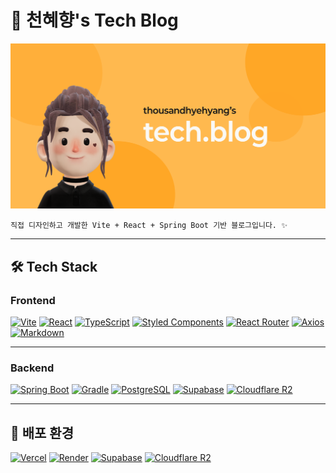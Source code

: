 # 🍊 천혜향's Tech Blog

![cover](https://github.com/1000hyehyang/thousandhyehyang-blog/blob/main/public/og-image.png?raw=true)

```
직접 디자인하고 개발한 Vite + React + Spring Boot 기반 블로그입니다. ✨
```

---

## 🛠️ Tech Stack

### Frontend  
[![Vite](https://img.shields.io/badge/Vite-646CFF?style=for-the-badge&logo=vite&logoColor=white)](https://vitejs.dev/)
[![React](https://img.shields.io/badge/React-20232A?style=for-the-badge&logo=react&logoColor=61DAFB)](https://react.dev/)
[![TypeScript](https://img.shields.io/badge/TypeScript-3178C6?style=for-the-badge&logo=typescript&logoColor=white)](https://www.typescriptlang.org/)
[![Styled Components](https://img.shields.io/badge/styled--components-DB7093?style=for-the-badge&logo=styled-components&logoColor=white)](https://styled-components.com/)
[![React Router](https://img.shields.io/badge/React--Router-CA4245?style=for-the-badge&logo=react-router&logoColor=white)](https://reactrouter.com/)
[![Axios](https://img.shields.io/badge/Axios-5A29E4?style=for-the-badge&logo=axios&logoColor=white)](https://axios-http.com/)
[![Markdown](https://img.shields.io/badge/Markdown-000000?style=for-the-badge&logo=markdown&logoColor=white)](https://www.markdownguide.org/)

---

### Backend  
[![Spring Boot](https://img.shields.io/badge/Spring%20Boot-6DB33F?style=for-the-badge&logo=springboot&logoColor=white)](https://spring.io/projects/spring-boot)
[![Gradle](https://img.shields.io/badge/Gradle-02303A?style=for-the-badge&logo=gradle&logoColor=white)](https://gradle.org/)
[![PostgreSQL](https://img.shields.io/badge/PostgreSQL-4169E1?style=for-the-badge&logo=postgresql&logoColor=white)](https://www.postgresql.org/)
[![Supabase](https://img.shields.io/badge/Supabase-3ECF8E?style=for-the-badge&logo=supabase&logoColor=white)](https://supabase.com/)
[![Cloudflare R2](https://img.shields.io/badge/Cloudflare%20R2-F38020?style=for-the-badge&logo=cloudflare&logoColor=white)](https://www.cloudflare.com/products/r2/)

---

## 🚀 배포 환경

[![Vercel](https://img.shields.io/badge/Vercel-000000?style=for-the-badge&logo=vercel&logoColor=white)](https://vercel.com/)
[![Render](https://img.shields.io/badge/Render-46E3B7?style=for-the-badge&logo=render&logoColor=white)](https://render.com/)
[![Supabase](https://img.shields.io/badge/Supabase-3ECF8E?style=for-the-badge&logo=supabase&logoColor=white)](https://supabase.com/)
[![Cloudflare R2](https://img.shields.io/badge/Cloudflare%20R2-F38020?style=for-the-badge&logo=cloudflare&logoColor=white)](https://www.cloudflare.com/products/r2/)
